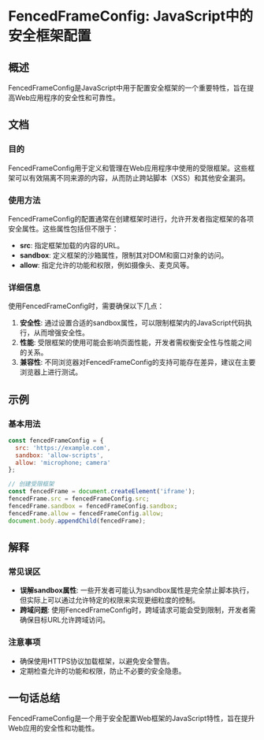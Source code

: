 <!--
Meta Description: # FencedFrameConfig: JavaScript中的安全框架配置 ## 概述 FencedFrameConfig是JavaScript中用于配置安全框架的一个重要特性，旨在提高Web应用程序的安全性和可靠性。 ## 文档 ### 目的 FencedFrameConfig用于定义和管理在...
Meta Keywords: fencedframeconfig, allow, fencedframe, src, sandbox
-->

# FencedFrameConfig: JavaScript中的安全框架配置

## 概述
FencedFrameConfig是JavaScript中用于配置安全框架的一个重要特性，旨在提高Web应用程序的安全性和可靠性。

## 文档
### 目的
FencedFrameConfig用于定义和管理在Web应用程序中使用的受限框架。这些框架可以有效隔离不同来源的内容，从而防止跨站脚本（XSS）和其他安全漏洞。

### 使用方法
FencedFrameConfig的配置通常在创建框架时进行，允许开发者指定框架的各项安全属性。这些属性包括但不限于：

- **src**: 指定框架加载的内容的URL。
- **sandbox**: 定义框架的沙箱属性，限制其对DOM和窗口对象的访问。
- **allow**: 指定允许的功能和权限，例如摄像头、麦克风等。

### 详细信息
使用FencedFrameConfig时，需要确保以下几点：

1. **安全性**: 通过设置合适的sandbox属性，可以限制框架内的JavaScript代码执行，从而增强安全性。
2. **性能**: 受限框架的使用可能会影响页面性能，开发者需权衡安全性与性能之间的关系。
3. **兼容性**: 不同浏览器对FencedFrameConfig的支持可能存在差异，建议在主要浏览器上进行测试。

## 示例
### 基本用法
```javascript
const fencedFrameConfig = {
  src: 'https://example.com',
  sandbox: 'allow-scripts',
  allow: 'microphone; camera'
};

// 创建受限框架
const fencedFrame = document.createElement('iframe');
fencedFrame.src = fencedFrameConfig.src;
fencedFrame.sandbox = fencedFrameConfig.sandbox;
fencedFrame.allow = fencedFrameConfig.allow;
document.body.appendChild(fencedFrame);
```

## 解释
### 常见误区
- **误解sandbox属性**: 一些开发者可能认为sandbox属性是完全禁止脚本执行，但实际上可以通过允许特定的权限来实现更细粒度的控制。
- **跨域问题**: 使用FencedFrameConfig时，跨域请求可能会受到限制，开发者需确保目标URL允许跨域访问。

### 注意事项
- 确保使用HTTPS协议加载框架，以避免安全警告。
- 定期检查允许的功能和权限，防止不必要的安全隐患。

## 一句话总结
FencedFrameConfig是一个用于安全配置Web框架的JavaScript特性，旨在提升Web应用的安全性和功能性。